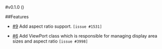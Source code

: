 #v0.1.0 ()

##Features

* [#9](https://bitbucket.org/interfaced/zombiebox-platform-tvip/pull-requests/9)
Add aspect ratio support. `[issue #1531]`

* [#6](https://bitbucket.org/interfaced/zombiebox-platform-tvip/pull-requests/6)
Add ViewPort class which is responsible for managing display area sizes and aspect ratio `[issue #3998]`
